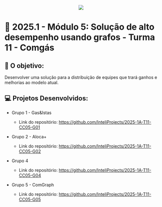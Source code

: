 <div align="center">
    <img src="https://drive.google.com/file/d/1YJDfXo_F1-ibsReQL0xRCsTCt1jAGcC2/view?usp=drive_link">
</div>


# 🙋 2025.1  - Módulo 5: Solução de alto desempenho usando grafos - Turma 11 - Comgás


## 🎯 O objetivo:
Desenvolver uma solução para a distribuição de equipes que trará ganhos e melhorias ao modelo atual.

## 💻 Projetos Desenvolvidos: 

- Grupo 1 - Gas&Istas
  - Link do repositório: https://github.com/InteliProjects/2025-1A-T11-CC05-G01

- Grupo 2 - Aloca+
  - Link do repositório: https://github.com/InteliProjects/2025-1A-T11-CC05-G02

- Grupo 4 
  - Link do repositório: https://github.com/InteliProjects/2025-1A-T11-CC05-G04

- Grupo 5 - ComGraph
  - Link do repositório: https://github.com/InteliProjects/2025-1A-T11-CC05-G05
